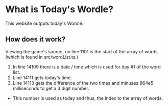 # What is Today's Wordle?

This website outputs today's Wordle.

## How does it work?

Viewing the game's source, on line 1101 is the start of the array of words (which is found in src/wordList.ts.)

1. In line 14109 there is a date / time which is used for day #1 of the word list.
2. Line 14111 gets today's time.
3. Line 14113 gets the difference of the two times and minuses 864e5 milliseconds to get a 3 digit number.

- This number is used as today and thus, the index to the array of words.
